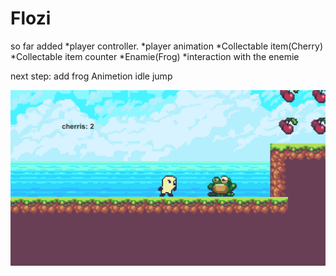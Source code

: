# Flozi
 
 
 so far added 
 *player controller.
 *player animation
 *Collectable item(Cherry)
 *Collectable item counter
 *Enamie(Frog)
 *interaction with the enemie
 
 next step:
 add frog Animetion
 idle
 jump
 
![](https://raw.githubusercontent.com/Bayanavv/Flozi-Unity/ac79272825213160e376c4edf133e5739ad9512d/Assets/Flozi/Flozi.png)
